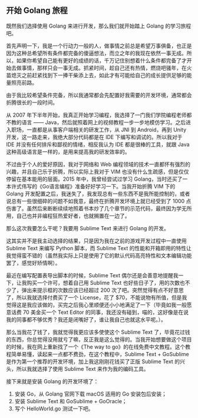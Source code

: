 ## 开始 Golang 旅程

既然我们选择使用 Golang 来进行开发，那么我们就开始踏上 Golang 的学习旅程吧。

首先声明一下，我是一个行动力一般的人，做事情之前总是希望万事俱备，也正是因为这种总希望所有条件都完备的傻逼想法，而立之年的我现在依然一事无成。所以，如果你希望自己能有更好的成绩的话，千万记住别想着什么条件都完备了才开始去做事情，那样只会一事无成。抓紧时间，趁自己还有热情，燃烧吧骚年，在火苗熄灭之前赶紧找到下一捧干柴添上去，如此才有可能给自己的成长提供足够的能量照亮前路。

由于我比较希望条件完备，所以我通常都会先配置好我需要的开发环境，通常都会折腾很长的一段时间。

从 2007 年下半年开始，我真正开始学习编程，我选择了一门我们学院编程老师都不教的语言 —— Java，然后就照着网上的视频教程一步一步地模仿学习。之后进入职场，一直都是从事客户端相关的研发工作，从 JNI 到 Android，再到 Unity 开发，这一路走来，我绝大部分代码都是在 IDE 下编写和调试的。所以我对于 IDE 并没有任何排斥和鄙视的情绪，相反我认为 IDE 都是很棒的工具，就跟 Java 这种高级语言是一样的，是用来提高我的研发效率的。

不过由于个人的爱好原因，我对于网络和 Web 编程领域的技术一直都怀有强烈的兴趣，并且自己乐于折腾，所以实际上我对于 VIM 也没有什么生疏感，但是仅仅停留在基本能用的层面。2015 年中，我曾经尝试过学习 Golang，当时还买了一本许式伟写的《Go语言编程》准备好好学习一下。当我开始折腾 VIM 下的 Golang 开发配置之后，我迷失了，我发现总有一些东西不是我所能控制的，或者说总有一些很细碎的问题不如我意，最终在折腾开发环境上就已经受到了 1000 点伤害了。虽然后来断断续续地照着书本炒了几个章节的示范代码，最终因为学无所用，自己也并非编程狂热爱好者，也就搁置在一边了。

那么这次我要怎么干呢？我要用 Sublime Text 来进行 Golang 的开发。

这其实并不是我主动选择的结果，只是因为我在之前的游戏开发过程中一直使用 Sublime Text 来编写 Python 脚本，而 Sublime Text 的性能和开箱即用的特性让我觉得蛮不错的（虽然我实际上只是使用了它的默认代码高亮特性和文本编辑功能罢了，感觉好矫情啊）。

最近在编写配置表导出脚本的时候，Sublime Text 偶尔还是会善意地提醒我一下，让我购买一个许可，想着自己用 Sublime Text 也好些日子了，用的次数也不少了，弹出来提示框的次数应该已经超过 200 次了吧。突然觉得有点不好意思了，所以我就选择付费买了一个 License，花了 $70，不能说物有所值，但是我觉得这是我应该做的，买完之后我心里顺便还小小地满足了一下（毕竟如我一般愿意话费 70 美金买一个 Text Editor 的同事，我还没有碰到，喵的，这好像是在说我的同事都不够优秀？我还是闭嘴好了，谁让我自己也就这水平呢。）。

那么当我花了钱了，我就觉得我更应该多使使这个 Sublime Text 了，毕竟花过钱的东西，你总觉得没用就亏了嘛，反正我是这么觉得的。当我开始想要做这个项目的时候，我在网上重新找了一个《The way to go》的在线免费中文教程。这个教程简单易懂，读起来一点都不费劲，在这个教程中，Sublime Text + GoSublime 是作为第一个推荐的开发环境，加上我这刚刚花钱买了正版 Sublime Text 的兴头，所以我就选择了使用 Sublime Text 来作为我的编码工具。

接下来就是安装 Golang 的开发环境了：

1. 安装 Go，从 Golang 官网下载 macOS 适用的 Go 安装包后安装；
2. 安装 Sublime Text 和 GoSublime + GoOracle；
3. 写个 HelloWorld.go 测试一下吧。
